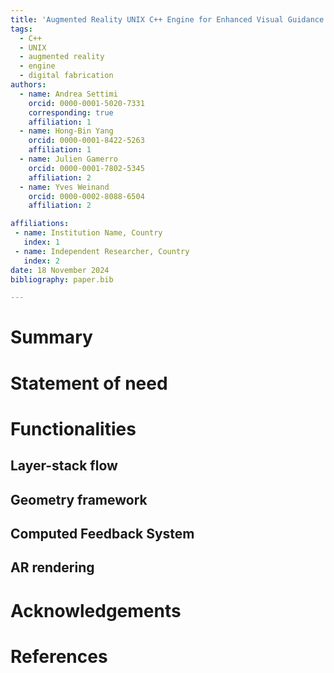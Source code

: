 ```yaml
---
title: 'Augmented Reality UNIX C++ Engine for Enhanced Visual Guidance in Woodworking'  # TODO: improve title
tags:
  - C++
  - UNIX
  - augmented reality
  - engine
  - digital fabrication
authors:
  - name: Andrea Settimi
    orcid: 0000-0001-5020-7331
    corresponding: true
    affiliation: 1
  - name: Hong-Bin Yang
    orcid: 0000-0001-8422-5263
    affiliation: 1
  - name: Julien Gamerro
    orcid: 0000-0001-7802-5345
    affiliation: 2
  - name: Yves Weinand
    orcid: 0000-0002-8088-6504
    affiliation: 2

affiliations:
 - name: Institution Name, Country
   index: 1
 - name: Independent Researcher, Country
   index: 2
date: 18 November 2024
bibliography: paper.bib

---
```


<!--
# Structure of the paper

- (0) Summary (MAX 50 words) - ANDREA
- (1) Statement of need (MAX 125 words) - ANDREA
- (2) Functionalities (MAX 100 words) - ANDREA
- (1.1) Layer-stack flow (MAX 150 words) - ANDREA
- (1.2) Geometry framework (MAX 200 words) - HONG-BIN
- (1.3) AR rendering (MAX 150 words) - HONG-BIN
- (1.4) Computed Feedback System (MAX 150 words) - ANDREA
- (2) Acknowledgements - ANDREA
- (3) References - ANDREA
-->

# Summary

<!-- this is a sort of abstract. (MAX 50 words) -->
<!-- ![Test image captation.](01_fig_placeholder.png){ width=20% } -->


# Statement of need

<!--
aka "state-of-the-art". This is a context introduction and brief state-of-the-art. (MAX 125 words)
-->

# Functionalities

<!--
brief introduction to the general functioning and the following sections. (MAX 75 words)
It might include details that are no more mentioned in the following sections like:
- the hardware used (x64, monocular camera, etc.)
- ...
-->

## Layer-stack flow

<!--
this section should illustrate the layer stack system and the applicaton.h how ti workds. To be included:
    -a) a scheme (mermaid))
    -b) a description (MAX 150 words)
-->

## Geometry framework

<!--
this section should illustrate the layer stack system and the applicaton.h how it workds. To be included:
    -a) a scheme (mermaid))
    -b) a description (MAX 150 words)
-->


## Computed Feedback System

<!--
this section should illustrate the feedback system and how the layerFeeddback can get all the information from the other layers and use the geometry system at its convinience. To be included:
    -a) a scheme (mermaid))
    -b) a description (MAX 150 words)
-->

## AR rendering

<!--
this section should include:
    -a) a scheme of the layer system and general application.h structure
    -b) a brief description of its functioning (maybe with a smal snippet of code on how to instantiate a  point (MAX 150 words)
-->

# Acknowledgements

<!-- list of contributors -->

# References

<!--
Citations to entries in paper.bib should be in
[rMarkdown](http://rmarkdown.rstudio.com/authoring_bibliographies_and_citations.html)
format.

If you want to cite a software repository URL (e.g. something on GitHub without a preferred
citation) then you can do it with the example BibTeX entry below for @fidgit.

For a quick reference, the following citation commands can be used:
- `@author:2001`  ->  "Author et al. (2001)"
- `[@author:2001]` -> "(Author et al., 2001)"
- `[@author1:2001; @author2:2001]` -> "(Author1 et al., 2001; Author2 et al., 2002)"
-->


